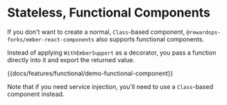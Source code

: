# Stateless, Functional Components 

If you don't want to create a normal, `Class`-based component, `@rewardops-forks/ember-react-components` also supports functional components.

Instead of applying `WithEmberSupport` as a decorator, you pass a function directly into it and export the returned value.

{{docs/features/functional/demo-functional-component}}

Note that if you need service injection, you'll need to use a `Class`-based component instead.
